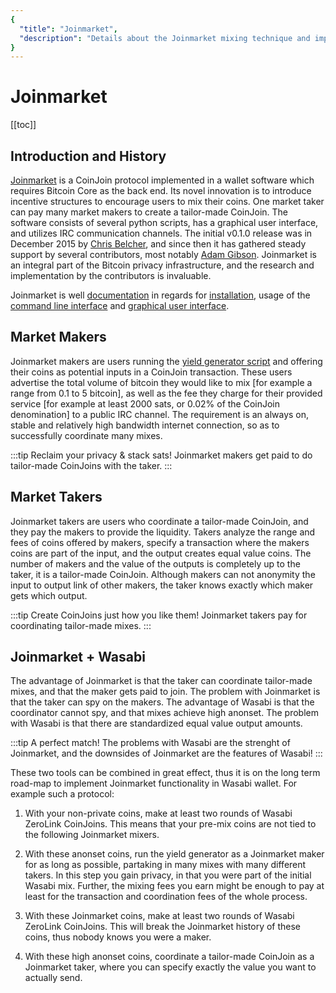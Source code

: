 ```yaml
---
{
  "title": "Joinmarket",
  "description": "Details about the Joinmarket mixing technique and implementation. This is the Wasabi documentation, an archive of knowledge about the open-source, non-custodial and privacy-focused Bitcoin wallet for desktop."
}
---
```


# Joinmarket

[[toc]]

## Introduction and History

[Joinmarket](https://github.com/JoinMarket-Org/joinmarket-clientserver) is a CoinJoin protocol implemented in a wallet software which requires Bitcoin Core as the back end.
Its novel innovation is to introduce incentive structures to encourage users to mix their coins.
One market taker can pay many market makers to create a tailor-made CoinJoin.
The software consists of several python scripts, has a graphical user interface, and utilizes IRC communication channels.
The initial v0.1.0 release was in December 2015 by [Chris Belcher](https://github.com/chris-belcher), and since then it has gathered steady support by several contributors, most notably [Adam Gibson](https://github.com/AdamISZ).
Joinmarket is an integral part of the Bitcoin privacy infrastructure, and the research and implementation by the contributors is invaluable.

Joinmarket is well [documentation](https://github.com/JoinMarket-Org/joinmarket-clientserver/tree/master/docs) in regards for [installation](https://github.com/JoinMarket-Org/joinmarket-clientserver/blob/master/docs/INSTALL.md), usage of the [command line interface](https://github.com/JoinMarket-Org/joinmarket-clientserver/blob/master/docs/USAGE.md) and [graphical user interface](https://github.com/JoinMarket-Org/joinmarket-clientserver/blob/master/docs/JOINMARKET-QT-GUIDE.md).

## Market Makers

Joinmarket makers are users running the [yield generator script](https://github.com/JoinMarket-Org/joinmarket-clientserver/blob/master/docs/YIELDGENERATOR.md) and offering their coins as potential inputs in a CoinJoin transaction.
These users advertise the total volume of bitcoin they would like to mix [for example a range from 0.1 to 5 bitcoin], as well as the fee they charge for their provided service [for example at least 2000 sats, or 0.02% of the CoinJoin denomination] to a public IRC channel.
The requirement is an always on, stable and relatively high bandwidth internet connection, so as to successfully coordinate many mixes.

:::tip Reclaim your privacy & stack sats!
Joinmarket makers get paid to do tailor-made CoinJoins with the taker.
:::

## Market Takers

Joinmarket takers are users who coordinate a tailor-made CoinJoin, and they pay the makers to provide the liquidity.
Takers analyze the range and fees of coins offered by makers, specify a transaction where the makers coins are part of the input, and the output creates equal value coins.
The number of makers and the value of the outputs is completely up to the taker, it is a tailor-made CoinJoin.
Although makers can not anonymity the input to output link of other makers, the taker knows exactly which maker gets which output.

:::tip Create CoinJoins just how you like them!
Joinmarket takers pay for coordinating tailor-made mixes.
:::

## Joinmarket + Wasabi

The advantage of Joinmarket is that the taker can coordinate tailor-made mixes, and that the maker gets paid to join.
The problem with Joinmarket is that the taker can spy on the makers.
The advantage of Wasabi is that the coordinator cannot spy, and that mixes achieve high anonset. 
The problem with Wasabi is that there are standardized equal value output amounts.

:::tip A perfect match!
The problems with Wasabi are the strenght of Joinmarket, and the downsides of Joinmarket are the features of Wasabi!
:::

These two tools can be combined in great effect, thus it is on the long term road-map to implement Joinmarket functionality in Wasabi wallet.
For example such a protocol:

1. With your non-private coins, make at least two rounds of Wasabi ZeroLink CoinJoins.
This means that your pre-mix coins are not tied to the following Joinmarket mixers.

2. With these anonset coins, run the yield generator as a Joinmarket maker for as long as possible, partaking in many mixes with many different takers.
In this step you gain privacy, in that you were part of the initial Wasabi mix.
Further, the mixing fees you earn might be enough to pay at least for the transaction and coordination fees of the whole process.

3. With these Joinmarket coins, make at least two rounds of Wasabi ZeroLink CoinJoins.
This will break the Joinmarket history of these coins, thus nobody knows you were a maker.

4. With these high anonset coins, coordinate a tailor-made CoinJoin as a Joinmarket taker, where you can specify exactly the value you want to actually send.
